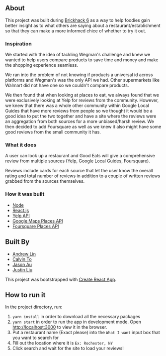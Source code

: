 ## About

This project was built during [Brickhack 6](https://brickhack6.devpost.com/) as a way to help foodies
gain better insight as to what others are saying about a restaurant/establishment so that they can make a more
informed chice of whether to try it out.

### Inspiration

We started with the idea of tackling Wegman's challenge and knew we wanted to help users compare products to save time and money and make the shopping experience seamless.

We ran into the problem of not knowing if products a universal id across platforms and Wegman's was the only API we had. Other supermarkets like Walmart did not have one so we couldn't compare products.

We then found that when looking at places to eat, we always found that we were exclusively looking at Yelp for reviews from the community. However, we knew that there was a whole other community within Google Local Guides that have more reviews from people so we thought it would be a good idea to put the two together and have a site where the reviews were an aggregation from both sources for a more unbiased/harsh review. We then decided to add Foursquare as well as we knew it also might have some good reviews from the small community it has.

### What it does

A user can look up a restaurant and Good Eats will give a comprehensive review from multiple sources (Yelp, Google Local Guides, Foursquare).

Reviews include cards for each source that let the user know the overall rating and total number of reviews in addition
to a couple of written reviews grabbed from the sources themselves.

### How it was built

- [Node](https://nodejs.org/en/)
- [React.js](https://reactjs.org/)
- [Yelp API](https://www.yelp.com/developers)
- [Google Maps Places API](https://developers.google.com/maps/documentation)
- [Foursquare Places API](https://developer.foursquare.com/)

## Built By

- [Andrew Lin](https://github.com/al3792)
- [Calvin To](https://github.com/calvintoes)
- [Jason Au](https://github.com/jxa2009)
- [Justin Liu](https://github.com/liujustin/)

This project was bootstrapped with [Create React App](https://github.com/facebook/create-react-app).

## How to run it

In the project directory, run:

1. `yarn install` in order to download all the necessary packages
2. `yarn start` in order to run the app in development mode. Open [http://localhost:3000](http://localhost:3000) to view it in the browser.
3. Put a restaurant name (Exact please) into the `What I want` input box that you want to search for
4. Fill out the location where it is `Ex: Rochester, NY`
5. Click search and wait for the site to load your reviews!
